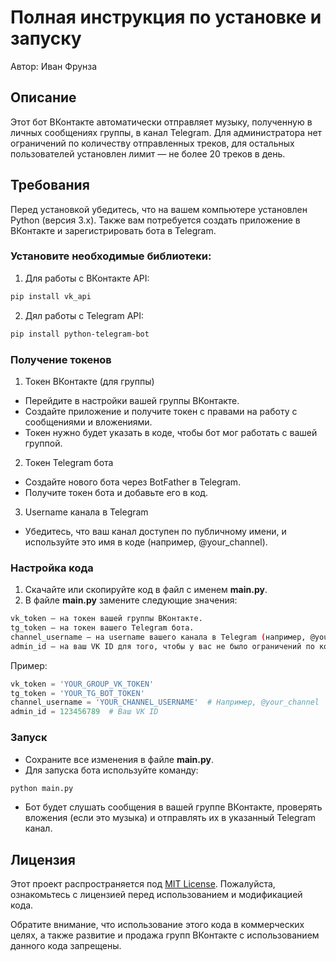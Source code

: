 # Полная инструкция по установке и запуску

Автор: Иван Фрунза

## Описание

Этот бот ВКонтакте автоматически отправляет музыку, полученную в личных сообщениях группы, в канал Telegram. Для администратора нет ограничений по количеству отправленных треков, для остальных пользователей установлен лимит — не более 20 треков в день.

## Требования

Перед установкой убедитесь, что на вашем компьютере установлен Python (версия 3.x). Также вам потребуется создать приложение в ВКонтакте и зарегистрировать бота в Telegram.

### Установите необходимые библиотеки:

1. Для работы с ВКонтакте API:
```bash
pip install vk_api
```

2. Дял работы с Telegram API:
```bash
pip install python-telegram-bot
```

### Получение токенов

1. Токен ВКонтакте (для группы)

- Перейдите в настройки вашей группы ВКонтакте.
- Создайте приложение и получите токен с правами на работу с сообщениями и вложениями.
- Токен нужно будет указать в коде, чтобы бот мог работать с вашей группой.

2. Токен Telegram бота

- Создайте нового бота через BotFather в Telegram.
- Получите токен бота и добавьте его в код.

3. Username канала в Telegram

- Убедитесь, что ваш канал доступен по публичному имени, и используйте это имя в коде (например, @your_channel).


### Настройка кода

1. Скачайте или скопируйте код в файл с именем **main.py**.
2. В файле **main.py** замените следующие значения:
```bash
vk_token — на токен вашей группы ВКонтакте.
tg_token — на токен вашего Telegram бота.
channel_username — на username вашего канала в Telegram (например, @your_channel).
admin_id — на ваш VK ID для того, чтобы у вас не было ограничений по количеству отправляемых песен.
```

Пример:
```python
vk_token = 'YOUR_GROUP_VK_TOKEN'
tg_token = 'YOUR_TG_BOT_TOKEN'
channel_username = 'YOUR_CHANNEL_USERNAME'  # Например, @your_channel
admin_id = 123456789  # Ваш VK ID
```

### Запуск

- Сохраните все изменения в файле **main.py**.
- Для запуска бота используйте команду:
```python
python main.py
```
- Бот будет слушать сообщения в вашей группе ВКонтакте, проверять вложения (если это музыка) и отправлять их в указанный Telegram канал.



## Лицензия

Этот проект распространяется под [MIT License](./INSTALLATION.md). Пожалуйста, ознакомьтесь с лицензией перед использованием и модификацией кода.

Обратите внимание, что использование этого кода в коммерческих целях, а также развитие и продажа групп ВКонтакте с использованием данного кода запрещены.

